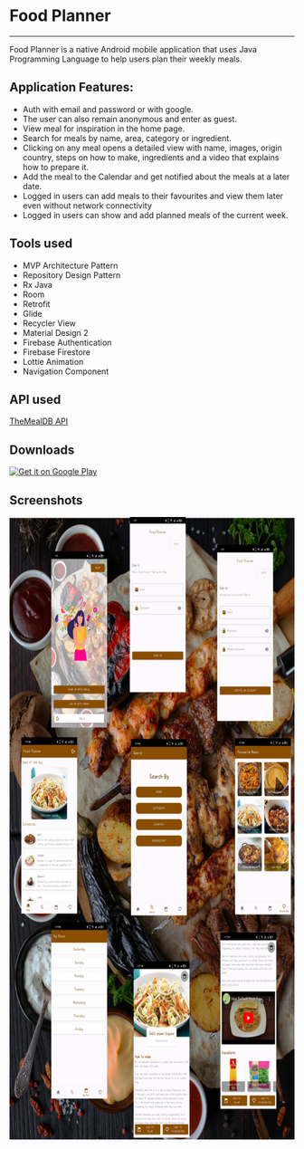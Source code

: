 # Food Planner

--------------
Food Planner is a native Android mobile application that uses Java Programming Language to help users plan their weekly meals.

Application Features:
--------------------
* Auth with email and password or with google.
* The user can also remain anonymous and enter as guest.
* View meal for inspiration in the home page.
* Search for meals by name, area, category or ingredient.
* Clicking on any meal opens a detailed view with name, images, origin country, steps on how to make, ingredients and a video that explains how to prepare it.
* Add the meal to the Calendar and get notified about the meals at a later date.
* Logged in users can add meals to their favourites and view them later even without network connectivity
* Logged in users can show and add planned meals of the current week.

## Tools used
* MVP Architecture Pattern
* Repository Design Pattern
* Rx Java
* Room
* Retrofit
* Glide
* Recycler View
* Material Design 2
* Firebase Authentication
* Firebase Firestore
* Lottie Animation
* Navigation Component

## API used
[TheMealDB API](https://www.themealdb.com/api.php)

## Downloads
[<img alt="Get it on Google Play" height="80" src="https://play.google.com/intl/en_us/badges/images/generic/en_badge_web_generic.png">](https://play.google.com/store/apps/details?id=com.mahmoudhamdyae.foodplanner)

## Screenshots
<p align="center">
  <img src="Screenshots/food_planner.jpg" height="1100" width="800">
</p>